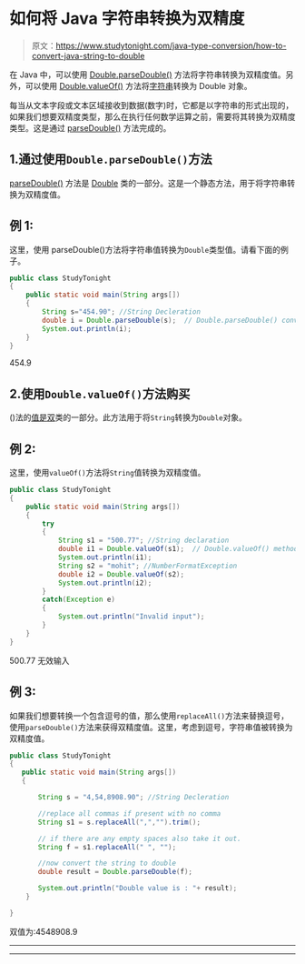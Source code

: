 # 如何将 Java 字符串转换为双精度

> 原文：<https://www.studytonight.com/java-type-conversion/how-to-convert-java-string-to-double>

在 Java 中，可以使用 [Double.parseDouble()](https://www.studytonight.com/java-wrapper-class/java-double-parsedouble-method) 方法将字符串转换为双精度值。另外，可以使用 [Double.valueOf()](http://www.studytonight.com/java-wrapper-class/java-double-valueofstring-s-method) 方法将[字符串](https://www.studytonight.com/java/string-handling-in-java.php)转换为 Double 对象。

每当从文本字段或文本区域接收到数据(数字)时，它都是以字符串的形式出现的，如果我们想要双精度类型，那么在执行任何数学运算之前，需要将其转换为双精度类型。这是通过 [parseDouble()](https://www.studytonight.com/java-wrapper-class/java-double-parsedouble-method) 方法完成的。

## 1.通过使用`Double.parseDouble()`方法

[parseDouble()](https://www.studytonight.com/java-wrapper-class/java-double-parsedouble-method) 方法是 [Double](https://www.studytonight.com/java/wrapper-class.php) 类的一部分。这是一个静态方法，用于将字符串转换为双精度值。

## 例 1:

这里，使用 parseDouble()方法将字符串值转换为`Double`类型值。请看下面的例子。

```java
public class StudyTonight
{  
	public static void main(String args[])
	{  
		String s="454.90"; //String Decleration 
		double i = Double.parseDouble(s);  // Double.parseDouble() converts the string into double
		System.out.println(i);  
	}
} 
```

454.9

## 2.使用`Double.valueOf()`方法购买

()法的[值是](https://www.studytonight.com/java-wrapper-class/java-double-valueofstring-s-method)[双](https://www.studytonight.com/java/wrapper-class.php)类的一部分。此方法用于将`String`转换为`Double`对象。

## 例 2:

这里，使用`valueOf()`方法将`String`值转换为双精度值。

```java
public class StudyTonight
{  
	public static void main(String args[])
	{  
		try
		{
			String s1 = "500.77"; //String declaration 
			double i1 = Double.valueOf(s1);  // Double.valueOf() method converts a String into Double
			System.out.println(i1);  
			String s2 = "mohit"; //NumberFormatException
			double i2 = Double.valueOf(s2);
			System.out.println(i2);
		}
		catch(Exception e)
		{
			System.out.println("Invalid input");
		}
	}
}
```

500.77
无效输入

## 例 3:

如果我们想要转换一个包含逗号的值，那么使用`replaceAll()`方法来替换逗号，使用`parseDouble()`方法来获得双精度值。这里，考虑到逗号，字符串值被转换为双精度值。

```java
public class StudyTonight
{  
   public static void main(String args[])
   {  

       String s = "4,54,8908.90"; //String Decleration 

       //replace all commas if present with no comma
       String s1 = s.replaceAll(",","").trim(); 

       // if there are any empty spaces also take it out.          
       String f = s1.replaceAll(" ", ""); 

       //now convert the string to double
       double result = Double.parseDouble(f);

       System.out.println("Double value is : "+ result);
    }

} 
```

双值为:4548908.9

* * *

* * *